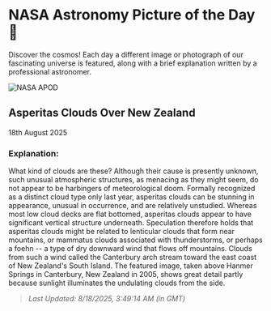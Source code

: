 
  # NASA Astronomy Picture of the Day 🌌

  Discover the cosmos! Each day a different image or photograph of our fascinating universe is featured, along with a brief explanation written by a professional astronomer.

![NASA APOD](https://apod.nasa.gov/apod/image/2508/asperatus_priester_1024.jpg)

## Asperitas Clouds Over New Zealand

18th August 2025

### Explanation: 

What kind of clouds are these? Although their cause is presently unknown, such unusual atmospheric structures, as menacing as they might seem, do not appear to be harbingers of meteorological doom. Formally recognized as a distinct cloud type only last year, asperitas clouds can be stunning in appearance, unusual in occurrence, and are relatively unstudied. Whereas most low cloud decks are flat bottomed, asperitas clouds appear to have significant vertical structure underneath. Speculation therefore holds that asperitas clouds might be related to lenticular clouds that form near mountains, or mammatus clouds associated with thunderstorms, or perhaps a foehn -- a type of dry downward wind that flows off mountains. Clouds from such a wind called the Canterbury arch stream toward the east coast of New Zealand's South Island. The featured image, taken above Hanmer Springs in Canterbury, New Zealand in 2005, shows great detail partly because sunlight illuminates the undulating clouds from the side.

> _Last Updated: 8/18/2025, 3:49:14 AM (in GMT)_
